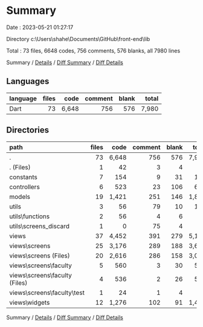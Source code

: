 # Summary

Date : 2023-05-21 01:27:17

Directory c:\\Users\\shahe\\Documents\\GitHub\\front-end\\lib

Total : 73 files,  6648 codes, 756 comments, 576 blanks, all 7980 lines

Summary / [Details](details.md) / [Diff Summary](diff.md) / [Diff Details](diff-details.md)

## Languages
| language | files | code | comment | blank | total |
| :--- | ---: | ---: | ---: | ---: | ---: |
| Dart | 73 | 6,648 | 756 | 576 | 7,980 |

## Directories
| path | files | code | comment | blank | total |
| :--- | ---: | ---: | ---: | ---: | ---: |
| . | 73 | 6,648 | 756 | 576 | 7,980 |
| . (Files) | 1 | 42 | 3 | 4 | 49 |
| constants | 7 | 154 | 9 | 31 | 194 |
| controllers | 6 | 523 | 23 | 106 | 652 |
| models | 19 | 1,421 | 251 | 146 | 1,818 |
| utils | 3 | 56 | 79 | 10 | 145 |
| utils\\functions | 2 | 56 | 4 | 6 | 66 |
| utils\\screens_discard | 1 | 0 | 75 | 4 | 79 |
| views | 37 | 4,452 | 391 | 279 | 5,122 |
| views\\screens | 25 | 3,176 | 289 | 188 | 3,653 |
| views\\screens (Files) | 20 | 2,616 | 286 | 158 | 3,060 |
| views\\screens\\faculty | 5 | 560 | 3 | 30 | 593 |
| views\\screens\\faculty (Files) | 4 | 536 | 2 | 26 | 564 |
| views\\screens\\faculty\\test | 1 | 24 | 1 | 4 | 29 |
| views\\widgets | 12 | 1,276 | 102 | 91 | 1,469 |

Summary / [Details](details.md) / [Diff Summary](diff.md) / [Diff Details](diff-details.md)